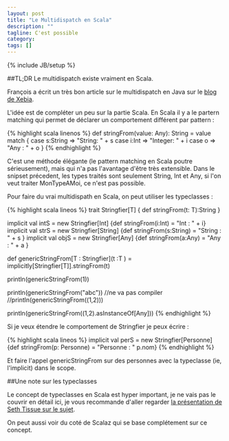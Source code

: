 ```yaml
---
layout: post
title: "Le Multidispatch en Scala"
description: ""
tagline: C'est possible
category: 
tags: []
---
```

{% include JB/setup %}

##TL;DR 
Le multidispatch existe vraiment en Scala.


François a écrit un très bon article sur le multidispatch en Java sur le [blog de Xebia](http://blog.xebia.fr/2012/09/19/mais-pourquoi-ny-a-t-il-pas-de-multidispatch-en-java/).

L'idée est de compléter un peu sur la partie Scala. En Scala il y a le partern matching qui permet de déclarer un comportement différent par pattern : 

{% highlight scala linenos %}
def stringFrom(value: Any): String = value match {
  case s:String => "String: " + s
  case i:Int => "Integer: " + i
  case o => "Any : " + o
}
{% endhighlight %}

C'est une méthode élégante (le pattern matching en Scala poutre sérieusement), mais qui n'a pas l'avantage d'être très extensible. Dans le snipset précedent, les types traités sont seulement String, Int et Any, si l'on veut traiter MonTypeAMoi, ce n'est pas possible.

Pour faire du vrai multidispath en Scala, on peut utiliser les typeclasses : 

{% highlight scala lineos %}
trait Stringfier[T] {
  def stringFrom(t: T):String
}

implicit val intS = new Stringfier[Int] {def stringFrom(i:Int) = "Int : " + i}
implicit val strS = new Stringfier[String] {def stringFrom(s:String) = "String : " + s }
implicit val objS = new Stringfier[Any] {def stringFrom(a:Any) = "Any : " + a }

def genericStringFrom[T : Stringfier](t :T ) = implicitly[Stringfier[T]].stringFrom(t)


println(genericStringFrom(1))

println(genericStringFrom("abc"))
//ne va pas compiler
//println(genericStringFrom((1,2)))

println(genericStringFrom((1,2).asInstanceOf[Any]))
{% endhighlight %}

Si je veux étendre le comportement de Stringfier je peux écrire : 

{% highlight scala lineos %}
implicit val perS = new Stringfier[Personne] {def stringFrom(p: Personne) = "Personne : " p.nom}
{% endhighlight %}

Et faire l'appel genericStringFrom sur des personnes avec la typeclasse (ie, l'implicit) dans le scope. 


##Une note sur les typeclasses

Le concept de typeclasses en Scala est hyper important, je ne vais pas le couvrir en détail ici, je vous recommande d'aller regarder [la présentation de Seth Tissue sur le sujet](http://marakana.com/s/the_typeclass_pattern_in_scala_an_alternative_to_inheritance,1112/index.html).

On peut aussi voir du coté de Scalaz qui se base complétement sur ce concept.





